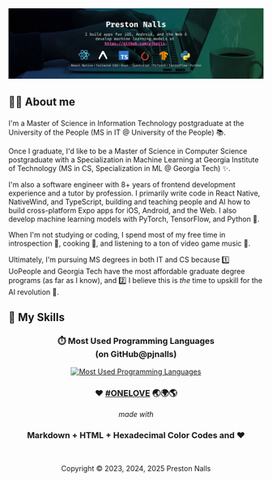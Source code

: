 <div align="center">

<img src="assets/expo-and-ml-banner.avif" alt="Personal Brand">

</div>

<h2>

**🧑‍💻 About me**

</h2>

I'm a Master of Science in Information Technology postgraduate at the University of the People (MS in IT @ University of the People) 📚.
 
Once I graduate, I'd like to be a Master of Science in Computer Science postgraduate with a Specialization in Machine Learning at Georgia Institute of Technology (MS in CS, Specialization in ML @ Georgia Tech) ✨.

I'm also a software engineer with 8+ years of frontend development experience and a tutor by profession. I primarily write code in React Native, NativeWind, and TypeScript, building and teaching people and AI how to build cross-platform Expo apps for iOS, Android, and the Web. I also develop machine learning models with PyTorch, TensorFlow, and Python 🧠.

When I'm not studying or coding, I spend most of my free time in introspection 🧘, cooking 🍳, and listening to a ton of video game music 👾.

Ultimately, I'm pursuing MS degrees in both IT and CS because 1️⃣ UoPeople and Georgia Tech have the most affordable graduate degree programs (as far as I know), and 2️⃣ I believe this is *the* time to upskill for the AI revolution 🤖.
<h2>

**🧮 My Skills**


<h3 align="center">

⏱️ Most Used Programming Languages
<br />(on GitHub@pjnalls)

</h3>
<div align="center">

[![Most Used Programming Languages](https://github-readme-stats-sigma-five.vercel.app/api/top-langs?username=pjnalls&theme=tokyonight&show_icons=true&hide_title=true&card_width=848&bg_color=0,1d2a50,091930&text_color=ffffff&hide_border=true)](https://github.com/pjnalls)

</div>

<div align="center">

<footer>

<span>

<h3>❤️ <a href="/ONELOVE.md">#ONELOVE</a> 🌏🌍🌎</h3>

<i>made with</i>

<h3>
Markdown + HTML + Hexadecimal Color Codes and ❤️
</h3>

<br />

Copyright © 2023, 2024, 2025 Preston Nalls

</footer>
</span>
</div>
